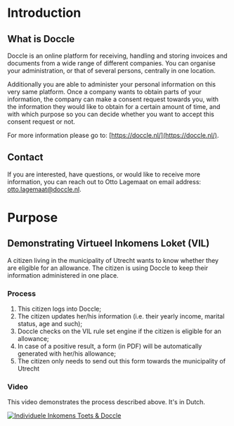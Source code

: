 # Introduction

## What is Doccle
Doccle is an online platform for receiving, handling and storing invoices and documents from a wide range of different companies. You can organise your administration, or that of several persons, centrally in one location.

Additionally you are able to administer your personal information on this very same platform. Once a company wants to obtain parts of your information, the company can make a consent request towards you, with the information they would like to obtain for a certain amount of time, and with which purpose so you can decide whether you want to accept this consent request or not.

For more information please go to: [https://doccle.nl/](https://doccle.nl/).

## Contact
If you are interested, have questions, or would like to receive more information, you can reach out to Otto Lagemaat on email address: [otto.lagemaat@doccle.nl](mailto:otto.lagemaat@doccle.nl).


# Purpose

## Demonstrating Virtueel Inkomens Loket (VIL)
A citizen living in the municipality of Utrecht wants to know whether they are eligible for an allowance. The citizen is using Doccle to keep their information administered in one place.

### Process
1. This citizen logs into Doccle;
2. The citizen updates her/his information (i.e. their yearly income, marital status, age and such);
3. Doccle checks on the VIL rule set engine if the citizen is eligible for an allowance;
4. In case of a positive result, a form (in PDF) will be automatically generated with her/his allowance;
5. The citizen only needs to send out this form towards the municipality of Utrecht

### Video
This video demonstrates the process described above. It's in Dutch.

[![Individuele Inkomens Toets & Doccle](https://img.youtube.com/vi/UXUwy_1aPyc/0.jpg)](https://www.youtube.com/watch?v=UXUwy_1aPyc "Individuele Inkomens Toets & Doccle")
